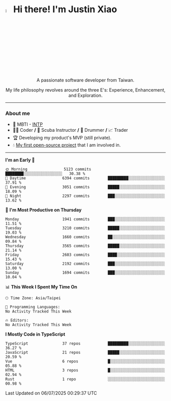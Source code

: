 # <img src="https://media.giphy.com/media/hvRJCLFzcasrR4ia7z/giphy.gif" width="5%">Hi there! I'm Justin Xiao
<p align="center">A passionate software developer from Taiwan.  </p>
<p align="center">My life philosophy revolves around the three E's: Experience, Enhancement, and Exploration.</p>

---
### About me
- 👀 MBTI - [INTP](https://www.16personalities.com/intp-personality)
- 👨‍💻 Coder **/** 🤿 Scuba Instructor **/** 🥁 Drummer **/** 📈 Trader
- 🏆 Developing my product's MVP (still private).
- 💧 [My first open-source project](https://github.com/Game-as-a-Service/Game-Lobby-Web) that I am involved in.

---
<!--START_SECTION:waka-->
**I'm an Early 🐤** 

```text
🌞 Morning                5123 commits        ████████░░░░░░░░░░░░░░░░░   30.38 % 
🌆 Daytime                6394 commits        █████████░░░░░░░░░░░░░░░░   37.91 % 
🌃 Evening                3051 commits        █████░░░░░░░░░░░░░░░░░░░░   18.09 % 
🌙 Night                  2297 commits        ███░░░░░░░░░░░░░░░░░░░░░░   13.62 % 
```
📅 **I'm Most Productive on Thursday** 

```text
Monday                   1941 commits        ███░░░░░░░░░░░░░░░░░░░░░░   11.51 % 
Tuesday                  3210 commits        █████░░░░░░░░░░░░░░░░░░░░   19.03 % 
Wednesday                1660 commits        ██░░░░░░░░░░░░░░░░░░░░░░░   09.84 % 
Thursday                 3565 commits        █████░░░░░░░░░░░░░░░░░░░░   21.14 % 
Friday                   2603 commits        ████░░░░░░░░░░░░░░░░░░░░░   15.43 % 
Saturday                 2192 commits        ███░░░░░░░░░░░░░░░░░░░░░░   13.00 % 
Sunday                   1694 commits        ███░░░░░░░░░░░░░░░░░░░░░░   10.04 % 
```


📊 **This Week I Spent My Time On** 

```text
🕑︎ Time Zone: Asia/Taipei

💬 Programming Languages: 
No Activity Tracked This Week

🔥 Editors: 
No Activity Tracked This Week
```

**I Mostly Code in TypeScript** 

```text
TypeScript               37 repos            █████████░░░░░░░░░░░░░░░░   36.27 % 
JavaScript               21 repos            █████░░░░░░░░░░░░░░░░░░░░   20.59 % 
Vue                      6 repos             █░░░░░░░░░░░░░░░░░░░░░░░░   05.88 % 
HTML                     3 repos             █░░░░░░░░░░░░░░░░░░░░░░░░   02.94 % 
Rust                     1 repo              ░░░░░░░░░░░░░░░░░░░░░░░░░   00.98 % 
```




 Last Updated on 06/07/2025 00:29:37 UTC
<!--END_SECTION:waka-->
